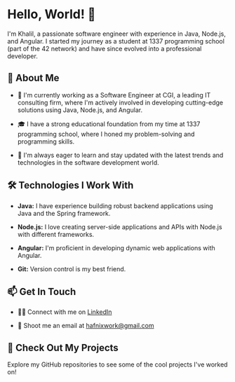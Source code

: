 # Hello, World! 👋

I'm Khalil, a passionate software engineer with experience in Java, Node.js, and Angular. I started my journey as a student at 1337 programming school (part of the 42 network) and have since evolved into a professional developer.

## 🚀 About Me

- 💼 I'm currently working as a Software Engineer at CGI, a leading IT consulting firm, where I'm actively involved in developing cutting-edge solutions using Java, Node.js, and Angular.

- 🎓 I have a strong educational foundation from my time at 1337 programming school, where I honed my problem-solving and programming skills.

- 🌱 I'm always eager to learn and stay updated with the latest trends and technologies in the software development world.

## 🛠️ Technologies I Work With

- **Java:** I have experience building robust backend applications using Java and the Spring framework.

- **Node.js:** I love creating server-side applications and APIs with Node.js with different frameworks.

- **Angular:** I'm proficient in developing dynamic web applications with Angular.

- **Git:** Version control is my best friend.

## 📫 Get In Touch

- 👨‍💼 Connect with me on [LinkedIn](https://www.linkedin.com/in/khalilhafni)

- 📧 Shoot me an email at [hafnixwork@gmail.com](mailto:hafnixwork@gmail.com)


## 🌟 Check Out My Projects

Explore my GitHub repositories to see some of the cool projects I've worked on!


